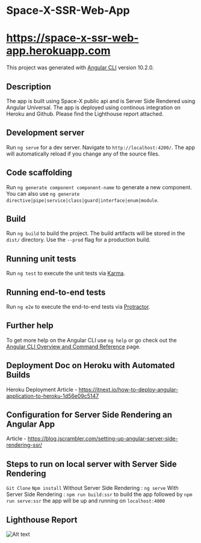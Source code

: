 # Space-X-SSR-Web-App

# https://space-x-ssr-web-app.herokuapp.com

This project was generated with [Angular CLI](https://github.com/angular/angular-cli) version 10.2.0.

## Description

The app is built using Space-X public api and is Server Side Rendered using Angular Universal.
The app is deployed using continous integration on Heroku and Github.
Please find the Lighthouse report attached.

## Development server

Run `ng serve` for a dev server. Navigate to `http://localhost:4200/`. The app will automatically reload if you change any of the source files.

## Code scaffolding

Run `ng generate component component-name` to generate a new component. You can also use `ng generate directive|pipe|service|class|guard|interface|enum|module`.

## Build

Run `ng build` to build the project. The build artifacts will be stored in the `dist/` directory. Use the `--prod` flag for a production build.

## Running unit tests

Run `ng test` to execute the unit tests via [Karma](https://karma-runner.github.io).

## Running end-to-end tests

Run `ng e2e` to execute the end-to-end tests via [Protractor](http://www.protractortest.org/).

## Further help

To get more help on the Angular CLI use `ng help` or go check out the [Angular CLI Overview and Command Reference](https://angular.io/cli) page.

## Deployment Doc on Heroku with Automated Builds

Heroku Deployment Article - https://itnext.io/how-to-deploy-angular-application-to-heroku-1d56e09c5147

## Configuration for Server Side Rendering an Angular App

Article - https://blog.jscrambler.com/setting-up-angular-server-side-rendering-ssr/

## Steps to run on local server with Server Side Rendering

`Git Clone`
`Npm install`
Without Server Side Rendering : `ng serve`
With Server Side Rendering : `npm run build:ssr` to build the app followed by `npm run serve:ssr` the app will be up and running on `localhost:4000`

## Lighthouse Report

![Alt text](https://user-images.githubusercontent.com/27849750/98439594-e7fd4900-2118-11eb-9e51-6b9862c929ad.png "Optional title")
